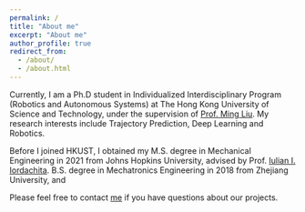 ```yaml
---
permalink: /
title: "About me"
excerpt: "About me"
author_profile: true
redirect_from: 
  - /about/
  - /about.html
---
```


 Currently, I am a Ph.D student in Individualized Interdisciplinary Program (Robotics and Autonomous Systems) at The Hong Kong University of Science and Technology, under the supervision of [Prof. Ming Liu](https://scholar.google.com/citations?user=CdV5LfQAAAAJ). My research interests include Trajectory Prediction, Deep Learning and Robotics.

Before I joined HKUST, I obtained my M.S. degree in Mechanical Engineering in 2021 from Johns Hopkins University, advised by Prof. [Iulian I. Iordachita](https://scholar.google.com/citations?user=X2Snm74AAAAJ). B.S. degree in Mechatronics Engineering in 2018 from Zhejiang University, and 

Please feel free to contact [me](gsunah@connect.ust.hk) if you have questions about our projects.